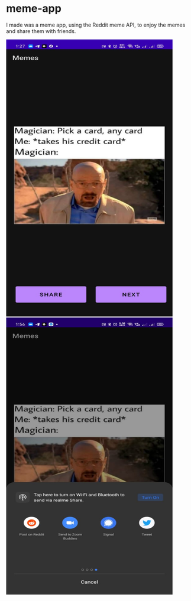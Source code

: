 # meme-app
 I made was a meme app, using the Reddit meme API, to enjoy the memes and share them with friends.
 
 <img src="app/MEME1.jpeg" alt="alt text" width="450" height="750">
<img src="app/memeshare.jpeg" alt="alt text" width="450" height="750">
